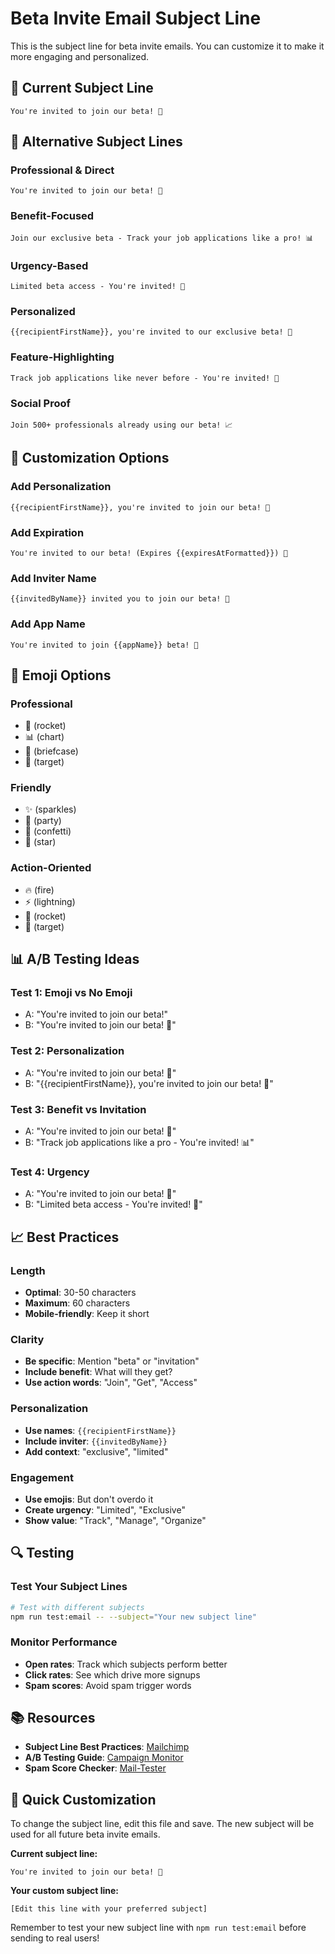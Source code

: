 # Beta Invite Email Subject Line

This is the subject line for beta invite emails. You can customize it to make it more engaging and personalized.

## 📧 **Current Subject Line**

```
You're invited to join our beta! 🚀
```

## 🎯 **Alternative Subject Lines**

### **Professional & Direct**
```
You're invited to join our beta! 🚀
```

### **Benefit-Focused**
```
Join our exclusive beta - Track your job applications like a pro! 📊
```

### **Urgency-Based**
```
Limited beta access - You're invited! 🎯
```

### **Personalized**
```
{{recipientFirstName}}, you're invited to our exclusive beta! 🚀
```

### **Feature-Highlighting**
```
Track job applications like never before - You're invited! 💼
```

### **Social Proof**
```
Join 500+ professionals already using our beta! 📈
```

## 📝 **Customization Options**

### **Add Personalization**
```
{{recipientFirstName}}, you're invited to join our beta! 🚀
```

### **Add Expiration**
```
You're invited to our beta! (Expires {{expiresAtFormatted}}) 🚀
```

### **Add Inviter Name**
```
{{invitedByName}} invited you to join our beta! 🚀
```

### **Add App Name**
```
You're invited to join {{appName}} beta! 🚀
```

## 🎨 **Emoji Options**

### **Professional**
- 🚀 (rocket)
- 📊 (chart)
- 💼 (briefcase)
- 🎯 (target)

### **Friendly**
- ✨ (sparkles)
- 🎉 (party)
- 🎊 (confetti)
- 🌟 (star)

### **Action-Oriented**
- 🔥 (fire)
- ⚡ (lightning)
- 🚀 (rocket)
- 🎯 (target)

## 📊 **A/B Testing Ideas**

### **Test 1: Emoji vs No Emoji**
- A: "You're invited to join our beta!"
- B: "You're invited to join our beta! 🚀"

### **Test 2: Personalization**
- A: "You're invited to join our beta! 🚀"
- B: "{{recipientFirstName}}, you're invited to join our beta! 🚀"

### **Test 3: Benefit vs Invitation**
- A: "You're invited to join our beta! 🚀"
- B: "Track job applications like a pro - You're invited! 📊"

### **Test 4: Urgency**
- A: "You're invited to join our beta! 🚀"
- B: "Limited beta access - You're invited! 🎯"

## 📈 **Best Practices**

### **Length**
- **Optimal**: 30-50 characters
- **Maximum**: 60 characters
- **Mobile-friendly**: Keep it short

### **Clarity**
- **Be specific**: Mention "beta" or "invitation"
- **Include benefit**: What will they get?
- **Use action words**: "Join", "Get", "Access"

### **Personalization**
- **Use names**: `{{recipientFirstName}}`
- **Include inviter**: `{{invitedByName}}`
- **Add context**: "exclusive", "limited"

### **Engagement**
- **Use emojis**: But don't overdo it
- **Create urgency**: "Limited", "Exclusive"
- **Show value**: "Track", "Manage", "Organize"

## 🔍 **Testing**

### **Test Your Subject Lines**
```bash
# Test with different subjects
npm run test:email -- --subject="Your new subject line"
```

### **Monitor Performance**
- **Open rates**: Track which subjects perform better
- **Click rates**: See which drive more signups
- **Spam scores**: Avoid spam trigger words

## 📚 **Resources**

- **Subject Line Best Practices**: [Mailchimp](https://mailchimp.com/resources/email-subject-line-best-practices/)
- **A/B Testing Guide**: [Campaign Monitor](https://www.campaignmonitor.com/resources/guides/email-subject-line-testing/)
- **Spam Score Checker**: [Mail-Tester](https://www.mail-tester.com/)

## 🎯 **Quick Customization**

To change the subject line, edit this file and save. The new subject will be used for all future beta invite emails.

**Current subject line:**
```
You're invited to join our beta! 🚀
```

**Your custom subject line:**
```
[Edit this line with your preferred subject]
```

Remember to test your new subject line with `npm run test:email` before sending to real users! 